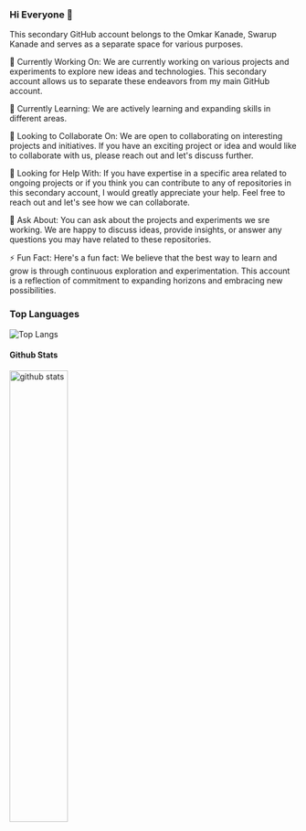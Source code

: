 ### Hi Everyone 👋

This secondary GitHub account belongs to the Omkar Kanade, Swarup Kanade and serves as a separate space for various purposes. 

🔭 Currently Working On:
We are currently working on various projects and experiments to explore new ideas and technologies. This secondary account allows us to separate these endeavors from my main GitHub account.

🌱 Currently Learning:
We are actively learning and expanding skills in different areas.

👯 Looking to Collaborate On:
We are open to collaborating on interesting projects and initiatives. If you have an exciting project or idea and would like to collaborate with us, please reach out and let's discuss further.

🤔 Looking for Help With:
If you have expertise in a specific area related to ongoing projects or if you think you can contribute to any of repositories in this secondary account, I would greatly appreciate your help. Feel free to reach out and let's see how we can collaborate.

💬 Ask About:
You can ask about the projects and experiments we sre working. We are happy to discuss ideas, provide insights, or answer any questions you may have related to these repositories.

⚡ Fun Fact:
Here's a fun fact: We believe that the best way to learn and grow is through continuous exploration and experimentation. This account is a reflection of commitment to expanding horizons and embracing new possibilities.

### Top Languages
![Top Langs](https://github-readme-stats.vercel.app/api/top-langs/?username=unknowncoderboy&langs_count=8&layout=compact&theme=gotham)

 #### Github Stats
<img src="https://github-readme-stats.vercel.app/api?username=unknowncoderboy&show_icons=true&theme=gotham" alt="github stats" width="45%"/>


